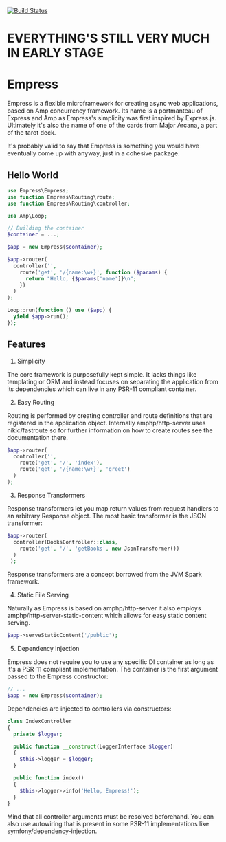 [![Build Status](https://travis-ci.com/jakobmats/empress.svg?branch=master)](https://travis-ci.com/jakobmats/empress)

# EVERYTHING'S STILL VERY MUCH IN EARLY STAGE

# Empress
Empress is a flexible microframework for creating async web applications, based on Amp concurrency framework.
Its name is a portmanteau of Express and Amp as Empress's simplicity was first inspired by Express.js. Ultimately it's also the name
of one of the cards from Major Arcana, a part of the tarot deck.

It's probably valid to say that Empress is something you would have eventually come up with anyway, just in a cohesive package.

## Hello World

```PHP
use Empress\Empress;
use function Empress\Routing\route;
use function Empress\Routing\controller;

use Amp\Loop;

// Building the container
$container = ...;

$app = new Empress($container);

$app->router(
  controller('',
    route('get', '/{name:\w+}', function ($params) {
      return "Hello, {$params['name']}\n";
    })
  )
);

Loop::run(function () use ($app) {
  yield $app->run();
});
```

## Features

1. Simplicity

The core framework is purposefully kept simple. It lacks things like templating or ORM and instead focuses on separating
the application from its dependencies which can live in any PSR-11 compliant container.

2. Easy Routing

Routing is performed by creating controller and route definitions that are registered in the application object. Internally amphp/http-server uses nikic/fastroute
so for further information on how to create routes see the documentation there.

```PHP
$app->router(
  controller('',
    route('get', '/', 'index'),
    route('get', '/{name:\w+}', 'greet')
  )
);
```

3. Response Transformers

Response transformers let you map return values from request handlers to an arbitrary Response object. The most basic
transformer is the JSON transformer:

```PHP
$app->router(
  controller(BooksController::class,
    route('get', '/', 'getBooks', new JsonTransformer())
  )
 );
 ```
 
 Response transformers are a concept borrowed from the JVM Spark framework.

 4. Static File Serving

 Naturally as Empress is based on amphp/http-server it also employs amphp/http-server-static-content which allows for easy static
 content serving.

 ```PHP
 $app->serveStaticContent('/public');
 ```

5. Dependency Injection

Empress does not require you to use any specific DI container as long as it's a PSR-11
compliant implementation. The container is the first argument passed to the Empress
constructor:

```PHP
// ...
$app = new Empress($container);
```

Dependencies are injected to controllers via constructors:

```PHP
class IndexController
{
  private $logger;

  public function __construct(LoggerInterface $logger)
  {
    $this->logger = $logger;
  }

  public function index()
  {
    $this->logger->info('Hello, Empress!');
  }
}
```

Mind that all controller arguments must be resolved beforehand. You can also use
autowiring that is present in some PSR-11 implementations like symfony/dependency-injection.
